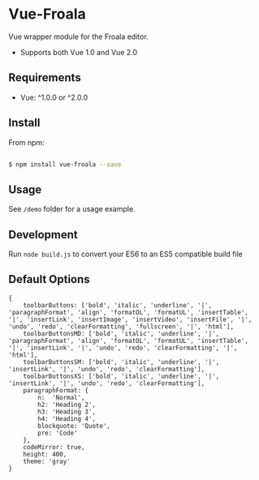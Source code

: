 Vue-Froala
========

Vue wrapper module for the Froala editor.

* Supports both Vue 1.0 and Vue 2.0

## Requirements

- Vue: ^1.0.0 or ^2.0.0 

## Install

From npm:

``` sh

$ npm install vue-froala --save

```

## Usage

See `/demo` folder for a usage example.

## Development

Run `node build.js` to convert your ES6 to an ES5 compatible build file

## Default Options
```
{
    toolbarButtons: ['bold', 'italic', 'underline', '|', 'paragraphFormat', 'align', 'formatOL', 'formatUL', 'insertTable', '|', 'insertLink', 'insertImage', 'insertVideo', 'insertFile', '|', 'undo', 'redo', 'clearFormatting', 'fullscreen', '|', 'html'],
    toolbarButtonsMD: ['bold', 'italic', 'underline', '|', 'paragraphFormat', 'align', 'formatOL', 'formatUL', 'insertTable', '|', 'insertLink', '|', 'undo', 'redo', 'clearFormatting', '|', 'html'],
    toolbarButtonsSM: ['bold', 'italic', 'underline', '|', 'insertLink', '|', 'undo', 'redo', 'clearFormatting'],
    toolbarButtonsXS: ['bold', 'italic', 'underline', '|', 'insertLink', '|', 'undo', 'redo', 'clearFormatting'],
    paragraphFormat: {
        n:  'Normal',
        h2: 'Heading 2',
        h3: 'Heading 3',
        h4: 'Heading 4',
        blockquote: 'Quote',
        pre: 'Code'
    },
    codeMirror: true,
    height: 400,
    theme: 'gray'
}
```